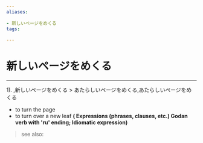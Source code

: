 ```yaml
---
aliases:
    
- 新しいページをめくる
tags:
    
---
```


# 新しいページをめくる
---
1).
,新しいページをめくる > あたらしいページをめくる,あたらしいページをめくる

- to turn the page
- to turn over a new leaf
**( Expressions (phrases, clauses, etc.) Godan verb with 'ru' ending; Idiomatic expression)**
> see also: 
            
